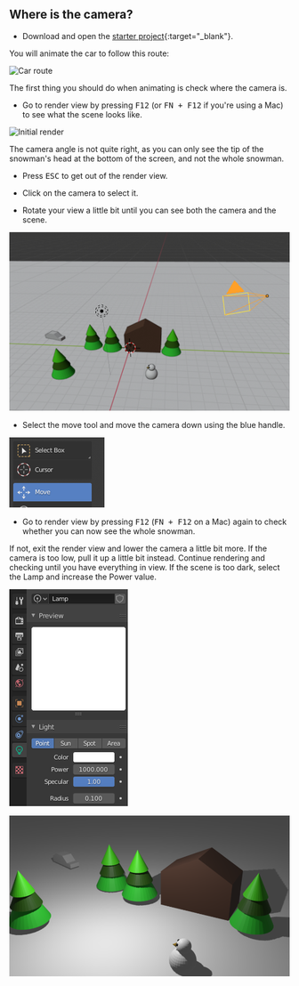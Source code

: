 ## Where is the camera?

+ Download and open the [starter project](resources/snow-scene-starter.blend){:target="_blank"}.

You will animate the car to follow this route:

![Car route](images/blender-proper-car-route.png)

The first thing you should do when animating is check where the camera is.

+ Go to render view by pressing <kbd>F12</kbd> (or <kbd>FN + F12</kbd> if you're using a Mac) to see what the scene looks like.

![Initial render](images/blender-initial-render.png)

The camera angle is not quite right, as you can only see the tip of the snowman's head at the bottom of the screen, and not the whole snowman.

+ Press <kbd>ESC</kbd> to get out of the render view.

+ Click on the camera to select it.

+ Rotate your view a little bit until you can see both the camera and the scene.

![Move the camera](images/blender-snowscene-move-camera.png)

+ Select the move tool and move the camera down using the blue handle.

![Move tool](images/blender-move-tool.png)

+ Go to render view by pressing <kbd>F12</kbd> (<kbd>FN + F12</kbd> on a Mac) again to check whether you can now see the whole snowman.

If not, exit the render view and lower the camera a little bit more. If the camera is too low, pull it up a little bit instead. Continue rendering and checking until you have everything in view. If the scene is too dark, select the Lamp and increase the Power value.

![Lamp power](images/blender-lamp-power.png)

![Final render](images/blender-final-render.png)
